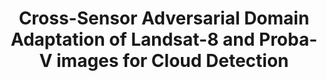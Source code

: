 ---
title: "Cross-Sensor Adversarial Domain Adaptation of Landsat-8 and Proba-V images for Cloud Detection"
img: "pvl8dagans.webp"
link: "https://isp.uv.es/projects/cloudsat/pvl8dagans/?id=LC08_L1TP_002053_20160520_20170324_01_T1_333M"
---
